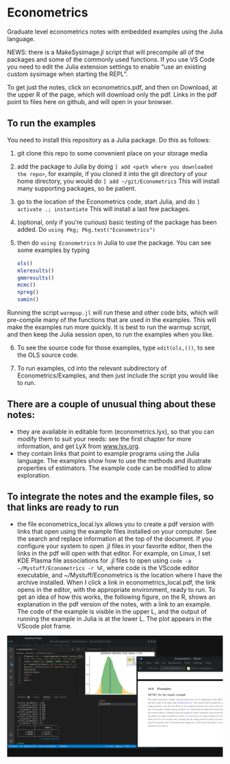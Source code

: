 # Econometrics
Graduate level econometrics notes with embedded examples using the Julia language.

NEWS: there is a MakeSysimage.jl script that will precompile all of the packages and  some of the commonly used functions. If you use VS Code you need to edit the Julia extension settings to enable “use an existing custom sysimage when starting the REPL”.

To get just the notes, click on econometrics.pdf, and then on Download, at the upper R of the page, which will download only the pdf. Links in the pdf point to files here on github, and will open in your browser.

## To run the examples
You need to install this repository as a Julia package. Do this as follows:

1. git clone this repo to some convenient place on your storage media

2. add the package to Julia by doing ```] add <path where you downloaded the repo>```, for example, if you cloned it into the git directory of your home directory, you would do ```] add ~/git/Econometrics```  This will install many supporting packages, so be patient.

3. go to the location of the Econometrics code, start Julia, and do ```] activate .; instantiate```  This will install a last few packages.

4. (optional, only if you're curious) basic testing of the package has been added. Do ```using Pkg; Pkg.test("Econometrics")```

5. then do ```using Econometrics``` in Julia to use the package. You can see some examples by typing 
   ```julia
   ols()
   mleresults()
   gmmresults()
   mcmc()
   npreg()
   samin()
   ```
  Running the script ```warmpup.jl``` will run these and other code bits, which will pre-compile many of the functions that are used in the examples. This will make the examples run more quickly. It is best to run the warmup script, and then keep the Julia session open, to run the examples when you like.

6. To see the source code for those examples, type ```edit(ols,())```, to see the OLS source code.

7. To run examples, cd into the relevant subdirectory of Econometrics/Examples, and then just include the script you would like to run.

## There are a couple of unusual thing about these notes:
- they are available in editable form (econometrics.lyx), so that you can modify them to suit your needs: see the first chapter for more information, and get LyX from  www.lyx.org. 
- they contain links that point to example programs using the Julia language. The examples show how to use the methods and illustrate properties of estimators. The example code can be modified to allow exploration.

## To integrate the notes and the example files, so that links are ready to run
- the file econometrics_local.lyx allows you to create a pdf version with links that open using the example files installed on your computer. See the search and replace information at the top of the document. If you configure your system to open .jl files in your favorite editor, then the links in the pdf will open with that editor. For example, on Linux, I set KDE Plasma file associations for .jl files to open using ```code -a ~/Mystuff/Econometrics -r %F```, where code is the VScode editor executable, and ~/Mystuff/Econometrics is the location where I have the archive installed. When I click a link in econometrics_local.pdf, the link opens in the editor, with the appropriate environment, ready to run.
To get an idea of how this works, the following figure, on the R, shows an explanation in the pdf version of the notes, with a link to an example. The code of the example is visible in the upper L, and the output of running the example in Julia is at the lower L. The plot appears in the VScode plot frame.

![example](https://github.com/mcreel/Econometrics/blob/master/example.png)
